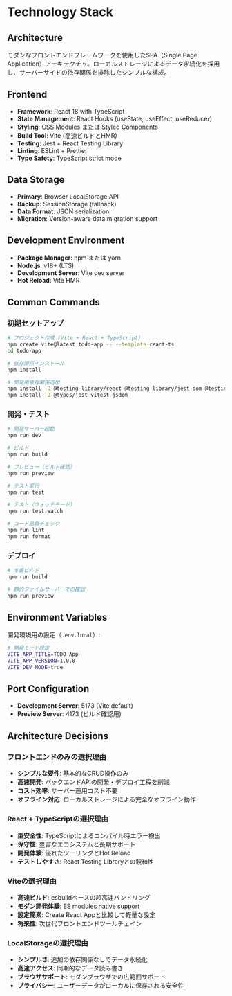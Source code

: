 # Technology Stack

## Architecture
モダンなフロントエンドフレームワークを使用したSPA（Single Page Application）アーキテクチャ。ローカルストレージによるデータ永続化を採用し、サーバーサイドの依存関係を排除したシンプルな構成。

## Frontend
- **Framework**: React 18 with TypeScript
- **State Management**: React Hooks (useState, useEffect, useReducer)
- **Styling**: CSS Modules または Styled Components
- **Build Tool**: Vite (高速ビルドとHMR)
- **Testing**: Jest + React Testing Library
- **Linting**: ESLint + Prettier
- **Type Safety**: TypeScript strict mode

## Data Storage
- **Primary**: Browser LocalStorage API
- **Backup**: SessionStorage (fallback)
- **Data Format**: JSON serialization
- **Migration**: Version-aware data migration support

## Development Environment
- **Package Manager**: npm または yarn
- **Node.js**: v18+ (LTS)
- **Development Server**: Vite dev server
- **Hot Reload**: Vite HMR

## Common Commands

### 初期セットアップ
```bash
# プロジェクト作成 (Vite + React + TypeScript)
npm create vite@latest todo-app -- --template react-ts
cd todo-app

# 依存関係インストール
npm install

# 開発用依存関係追加
npm install -D @testing-library/react @testing-library/jest-dom @testing-library/user-event
npm install -D @types/jest vitest jsdom
```

### 開発・テスト
```bash
# 開発サーバー起動
npm run dev

# ビルド
npm run build

# プレビュー（ビルド確認）
npm run preview

# テスト実行
npm run test

# テスト（ウォッチモード）
npm run test:watch

# コード品質チェック
npm run lint
npm run format
```

### デプロイ
```bash
# 本番ビルド
npm run build

# 静的ファイルサーバーでの確認
npm run preview
```

## Environment Variables
開発環境用の設定（`.env.local`）:
```bash
# 開発モード設定
VITE_APP_TITLE=TODO App
VITE_APP_VERSION=1.0.0
VITE_DEV_MODE=true
```

## Port Configuration
- **Development Server**: 5173 (Vite default)
- **Preview Server**: 4173 (ビルド確認用)

## Architecture Decisions

### フロントエンドのみの選択理由
- **シンプルな要件**: 基本的なCRUD操作のみ
- **高速開発**: バックエンドAPIの開発・デプロイ工程を削減
- **コスト効率**: サーバー運用コスト不要
- **オフライン対応**: ローカルストレージによる完全なオフライン動作

### React + TypeScriptの選択理由
- **型安全性**: TypeScriptによるコンパイル時エラー検出
- **保守性**: 豊富なエコシステムと長期サポート
- **開発体験**: 優れたツーリングとHot Reload
- **テストしやすさ**: React Testing Libraryとの親和性

### Viteの選択理由
- **高速ビルド**: esbuildベースの超高速バンドリング
- **モダン開発体験**: ES modules native support
- **設定簡素**: Create React Appと比較して軽量な設定
- **将来性**: 次世代フロントエンドツールチェイン

### LocalStorageの選択理由
- **シンプルさ**: 追加の依存関係なしでデータ永続化
- **高速アクセス**: 同期的なデータ読み書き
- **ブラウザサポート**: モダンブラウザでの広範囲サポート
- **プライバシー**: ユーザーデータがローカルに保存される安全性
